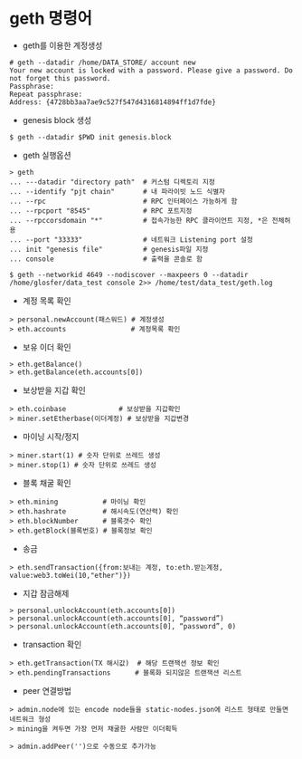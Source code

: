 # geth 명령어

* geth를 이용한 계정생성

```
# geth --datadir /home/DATA_STORE/ account new
Your new account is locked with a password. Please give a password. Do not forget this password.
Passphrase:
Repeat passphrase:
Address: {4728bb3aa7ae9c527f547d4316814894ff1d7fde}
```

* genesis block 생성

```
$ geth --datadir $PWD init genesis.block
```

* geth 실행옵션

```shell
> geth
... ---datadir "directory path"  # 커스텀 디렉토리 지정
... --identify "pjt chain"       # 내 파라이빗 노드 식별자
... --rpc                        # RPC 인터페이스 가능하게 함
... --rpcport "8545"             # RPC 포트지정
... --rpccorsdomain "*"          # 접속가능한 RPC 클라이언트 지정, *은 전체허용
... --port "33333"               # 네트워크 Listening port 설정
... init "genesis file"          # genesis파일 지정
... console                      # 출력을 콘솔로 함
```

```
$ geth --networkid 4649 --nodiscover --maxpeers 0 --datadir /home/glosfer/data_test console 2>> /home/test/data_test/geth.log
```



* 계정 목록 확인
```
> personal.newAccount(패스워드) # 계정생성
> eth.accounts                # 계정목록 확인
```

* 보유 이더 확인


```shell
> eth.getBalance()
> eth.getBalance(eth.accounts[0])
```

* 보상받을 지갑 확인

```shell
> eth.coinbase             # 보상받을 지갑확인
> miner.setEtherbase(이더계정) # 보상받을 지갑변경
```

* 마이닝 시작/정지

```shell
> miner.start(1) # 숫자 단위로 쓰레드 생성
> miner.stop(1) # 숫자 단위로 쓰레드 생성
```


* 블록 채굴 확인

```shell
> eth.mining           # 마이닝 확인
> eth.hashrate         # 해시속도(연산력) 확인
> eth.blockNumber      # 블록갯수 확인
> eth.getBlock(블록번호) # 블록정보 확인
```
* 송금

```shell
> eth.sendTransaction({from:보내는 계정, to:eth.받는계정, value:web3.toWei(10,"ether")})
```

* 지갑 잠금해제

```Shell
> personal.unlockAccount(eth.accounts[0])
> personal.unlockAccount(eth.accounts[0], “password”)
> personal.unlockAccount(eth.accounts[0], “password”, 0)
```

* transaction 확인

```
> eth.getTransaction(TX 해시값)  # 해당 트랜잭션 정보 확인
> eth.pendingTransactions      # 블록화 되지않은 트랜잭션 리스트
```

* peer 연결방법

```
> admin.node에 있는 encode node들을 static-nodes.json에 리스트 형태로 만들면 네트워크 형성
> mining을 켜두면 가장 먼저 채굴한 사람만 이더획득

> admin.addPeer('')으로 수동으로 추가가능
```
